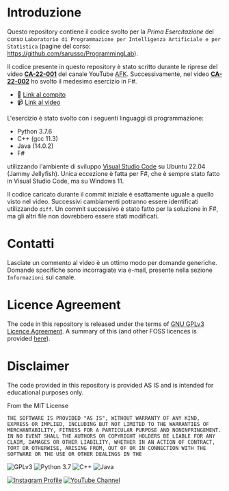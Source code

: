 # Introduzione

Questo repository contiene il codice svolto per la *Prima Esercitazione* del corso `Laboratorio di Programmazione per Intelligenza Artificiale e per Statistica` (pagine del corso: https://github.com/sarusso/ProgrammingLab).

Il codice presente in questo repository è stato scritto durante le riprese del video [**CA-22-001**]((https://youtu.be/IzRWVpMphGI)) del canale YouTube [AFK](https://www.youtube.it/@valerio_afk).
Successivamente, nel video [**CA-22-002**]((https://youtu.be/25DCOxh54yg)) ho svolto il medesimo esercizio in F#.

* 📝 [Link al compito](https://docs.google.com/document/u/1/d/e/2PACX-1vSsSDmsHj0dsqG3rs1Erv2KGksKCSpk27RAUfrL5p6aaIAIplReUfOnh8NUNP-D6j_uOhF1fhTfd5Hg/pub)
* 📹 [Link al video](https://youtu.be/IzRWVpMphGI)

L'esercizio è stato svolto con i seguenti linguaggi di programmazione:

* Python 3.7.6
* C++ (gcc 11.3)
* Java (14.0.2)
* F#

utilizzando l'ambiente di sviluppo [Visual Studio Code](https://code.visualstudio.com/download) su Ubuntu 22.04 (Jammy Jellyfish).
Unica eccezione è fatta per F#, che è sempre stato fatto in Visual Studio Code, ma su Windows 11.

Il codice caricato durante il commit iniziale è esattamente uguale a quello visto nel video. Successivi cambiamenti potranno essere identificati utilizzando `diff`.
Un commit successivo è stato fatto per la soluzione in F#, ma gli altri file non dovrebbero essere stati modificati.

# Contatti

Lasciate un commento al video è un ottimo modo per domande generiche. Domande specifiche sono incorragiate via e-mail, presente nella sezione `Informazioni` sul canale.

# Licence Agreement

The code in this repository is released under the terms of [GNU GPLv3 Licence Agreement](https://www.gnu.org/licenses/gpl-3.0.html). A summary of this (and other FOSS licences is provided [here](https://en.wikipedia.org/wiki/Comparison_of_free_and_open-source_software_licenses)).

# Disclaimer

The code provided in this repository is provided AS IS and is intended for educational purposes only.

From the MIT License

`THE SOFTWARE IS PROVIDED "AS IS", WITHOUT WARRANTY OF ANY KIND, EXPRESS OR
IMPLIED, INCLUDING BUT NOT LIMITED TO THE WARRANTIES OF MERCHANTABILITY,
FITNESS FOR A PARTICULAR PURPOSE AND NONINFRINGEMENT. IN NO EVENT SHALL THE
AUTHORS OR COPYRIGHT HOLDERS BE LIABLE FOR ANY CLAIM, DAMAGES OR OTHER
LIABILITY, WHETHER IN AN ACTION OF CONTRACT, TORT OR OTHERWISE, ARISING FROM,
OUT OF OR IN CONNECTION WITH THE SOFTWARE OR THE USE OR OTHER DEALINGS IN THE`

![GPLv3](https://img.shields.io/badge/license-GPLv3-brightgreen) ![Python 3.7](https://img.shields.io/badge/python-3.7-blue) ![C++](https://img.shields.io/badge/C%2B%2B-gcc%2011.3-blue) ![Java](https://img.shields.io/badge/Java-14.0.2-blue)

[![Instagram Profile](https://img.shields.io/badge/Instagram-%40valerio__afk-ff69b4)](https://www.instagram.com/valerio_afk/) [![YouTube Channel](https://img.shields.io/badge/YouTube-%40valerio__afk-red)](https://www.youtube.it/@valerio_afk)

